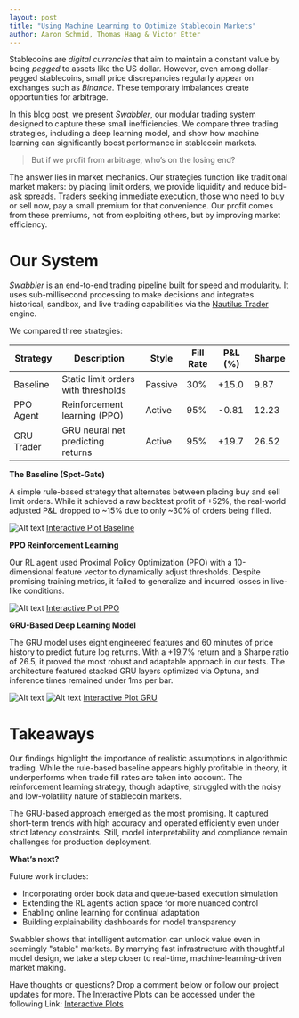 ```yaml
---
layout: post
title: "Using Machine Learning to Optimize Stablecoin Markets"
author: Aaron Schmid, Thomas Haag & Victor Etter
---
```


Stablecoins are _digital currencies_ that aim to maintain a constant value by being _pegged_ to assets like the US dollar. However, even among dollar-pegged stablecoins, small price discrepancies regularly appear on exchanges such as _Binance_. These temporary imbalances create opportunities for arbitrage.

In this blog post, we present _Swabbler_, our modular trading system designed to capture these small inefficiencies. We compare three trading strategies, including a deep learning model, and show how machine learning can significantly boost performance in stablecoin markets.

> But if we profit from arbitrage, who’s on the losing end?

The answer lies in market mechanics. Our strategies function like traditional market makers: by placing limit orders, we provide liquidity and reduce bid-ask spreads. Traders seeking immediate execution, those who need to buy or sell now, pay a small premium for that convenience. Our profit comes from these premiums, not from exploiting others, but by improving market efficiency.

# Our System

_Swabbler_ is an end-to-end trading pipeline built for speed and modularity. It uses sub-millisecond processing to make decisions and integrates historical, sandbox, and live trading capabilities via the [Nautilus Trader](https://nautilus.trading/) engine.

We compared three strategies:

| Strategy   | Description                         | Style   | Fill Rate | P&L (%) | Sharpe |
| ---------- | ----------------------------------- | ------- | --------- | ------- | ------ |
| Baseline   | Static limit orders with thresholds | Passive | 30%       | +15.0   | 9.87   |
| PPO Agent  | Reinforcement learning (PPO)        | Active  | 95%       | -0.81   | 12.23  |
| GRU Trader | GRU neural net predicting returns   | Active  | 95%       | +19.7   | 26.52  |

**The Baseline (Spot-Gate)**

A simple rule-based strategy that alternates between placing buy and sell limit orders. While it achieved a raw backtest profit of +52%, the real-world adjusted P&L dropped to ~15% due to only ~30% of orders being filled.

![Alt text](./latex/assets/backtest_baseline.png)
[Interactive Plot Baseline](https://bdp25.github.io/swabbler/backtest_results_bl.html)


**PPO Reinforcement Learning**

Our RL agent used Proximal Policy Optimization (PPO) with a 10-dimensional feature vector to dynamically adjust thresholds. Despite promising training metrics, it failed to generalize and incurred losses in live-like conditions.

![Alt text](./latex/assets/backtest_rl.png)
[Interactive Plot PPO](https://bdp25.github.io/swabbler/backtest_results_rl.html)

**GRU-Based Deep Learning Model**

The GRU model uses eight engineered features and 60 minutes of price history to predict future log returns. With a +19.7% return and a Sharpe ratio of 26.5, it proved the most robust and adaptable approach in our tests. The architecture featured stacked GRU layers optimized via Optuna, and inference times remained under 1ms per bar.

![Alt text](./latex/assets/gru-archtecture.png)
![Alt text](./latex/assets/backtest_gru.png)
[Interactive Plot GRU](https://bdp25.github.io/swabbler/backtest_results_gru.html)

# Takeaways

Our findings highlight the importance of realistic assumptions in algorithmic trading. While the rule-based baseline appears highly profitable in theory, it underperforms when trade fill rates are taken into account. The reinforcement learning strategy, though adaptive, struggled with the noisy and low-volatility nature of stablecoin markets.

The GRU-based approach emerged as the most promising. It captured short-term trends with high accuracy and operated efficiently even under strict latency constraints. Still, model interpretability and compliance remain challenges for production deployment.

**What’s next?**

Future work includes:

- Incorporating order book data and queue-based execution simulation
- Extending the RL agent’s action space for more nuanced control
- Enabling online learning for continual adaptation
- Building explainability dashboards for model transparency

Swabbler shows that intelligent automation can unlock value even in seemingly "stable" markets. By marrying fast infrastructure with thoughtful model design, we take a step closer to real-time, machine-learning-driven market making.

Have thoughts or questions? Drop a comment below or follow our project updates for more.
The Interactive Plots can be accessed under the following Link:
[Interactive Plots](https://bdp25.github.io/swabbler/)
